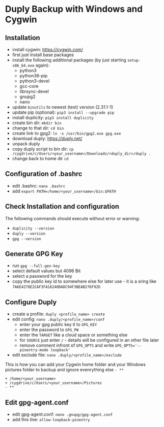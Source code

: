 # Duply Backup with Windows and Cygwin

## Installation
- install cygwin: <https://cygwin.com/>
- first just install base packages
- install the following additional packages (by just starting `setup-x86_64.exe` again):
  - python3
  - python36-pip
  - python3-devel
  - gcc-core
  - librsync-devel
  - gnupg2
  - nano
- update `binutils` to newest (test) version (2.31.1-1)
- update pip (optional): `pip3 install --upgrade pip`
- install duplicity: `pip3 install duplicity`
- create bin dir: `mkdir bin`
- change to that dir: `cd bin`
- create link to gpg2: `ln -s /usr/bin/gpg2.exe gpg.exe`
- download duply: <https://duply.net/>
- unpack duply
- copy duply script to bin dir: `cp /cygdrive/c/Users/<your_username>/Downloads/<duply_dir>/duply .`
- change back to home dir `cd`

## Configuration of .bashrc
- edit .bashrc: `nano .bashrc`
- add `export PATH=/home/<your_username>/bin:$PATH`

## Check Installation and configuration
The following commands should execute without error or warning:
- `duplicity --version`
- `duply --version`
- `gpg --version`

## Generate GPG Key
- run `gpg --full-gen-key`
- select default values but 4096 Bit
- select a password for the key
- copy the public key id to somewhere else for later use -  it is a sring like `7A6E4278E2CAF3FA16240DADC94F3BEAB276F92D`

## Configure Duply
- create a profile: `duply <profile_name> create`
- edit config: `nano .duply/<profile_name>/conf`
  - enter your gpg public key it to `GPG_KEY`
  - enter the password to `GPG_PW`
  - enter the `TARGET` like a cloud space or something else
  - for `SOURCE` just enter `/` - details will be configured in an other file later
  - remove comment infront of `GPG_OPTS` and write `GPG_OPTS='--pinentry-mode loopback'`
- edit exclude file: `nano .duply/<profile_name>/exclude`

This is how you can add your Cygwin home folder and your Windows pictures folder to backup and ignore evenrything else `- **`
```
+ /home/<your_username>
+ /cygdrive/c/Users/<your_username>/Pictures
- **
```

## Edit gpg-agent.conf
- edit gpg-agent.conf: `nano .gnupg/gpg-agent.conf`
- add this line: `allow-loopback-pinentry`
